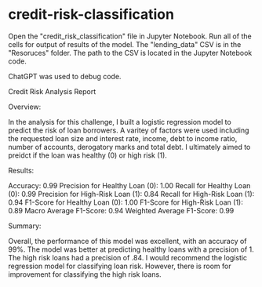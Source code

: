 # credit-risk-classification
Open the "credit_risk_classification" file in Jupyter Notebook. Run all of the cells for output of results of the model. The "lending_data" CSV is in the "Resoruces" folder. The path to the CSV is located in the Jupyter Notebook code.

ChatGPT was used to debug code.

Credit Risk Analysis Report

Overview:

In the analysis for this challenge, I built a logistic regression model to predict the risk of loan borrowers. A varitey of factors were used including the requested loan size and interest rate, income, debt to income ratio, number of accounts, derogatory marks and total debt. I ultimately aimed to preidct if the loan was healthy (0) or high risk (1). 

Results:

Accuracy: 0.99
Precision for Healthy Loan (0): 1.00
Recall for Healthy Loan (0): 0.99
Precision for High-Risk Loan (1): 0.84
Recall for High-Risk Loan (1): 0.94
F1-Score for Healthy Loan (0): 1.00
F1-Score for High-Risk Loan (1): 0.89
Macro Average F1-Score: 0.94
Weighted Average F1-Score: 0.99

Summary:

Overall, the performance of this model was excellent, with an accuracy of 99%. The model was better at predicting healthy loans with a precision of 1. The high risk loans had a precision of .84. I would recommend the logistic regression model for classifying loan risk. However, there is room for improvement for classifying the high risk loans.
